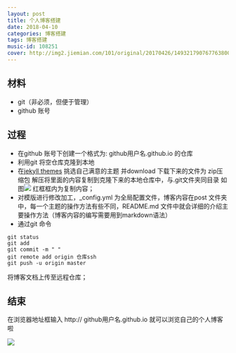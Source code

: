 ```yaml
---
layout: post
title: 个人博客搭建
date: 2018-04-10
categories: 博客搭建
tags: 博客搭建
music-id: 108251
cover: http://img2.jiemian.com/101/original/20170426/149321790767763800_a640x364.jpg
---
```


## 材料
* git（非必须，但便于管理）
* github 账号

## 过程
* 在github 账号下创建一个格式为: github用户名.github.io 的仓库
* 利用git 将空仓库克隆到本地
* 在[jekyll themes](http://jekyllthemes.org/)  挑选自己满意的主题 并download
下载下来的文件为 zip压缩包
解压将里面的内容复制到克隆下来的本地仓库中，与.git文件夹同目录
如图![](https://upload-images.jianshu.io/upload_images/8980525-e2e65ee052baf4e5.png?imageMogr2/auto-orient/strip%7CimageView2/2/w/1240)
红框框内为复制内容；
* 对模版进行修改加工，_config.yml 为全局配置文件，博客内容在post 文件夹中，每一个主题的操作方法有些不同，README.md 文件中就会详细的介绍主要操作方法（博客内容的编写需要用到markdown语法）
* 通过git 命令
```
git status 
git add
git commit -m " "
git remote add origin 仓库ssh
git push -u origin master
```
将博客文档上传至远程仓库；

## 结束
在浏览器地址框输入 http:// github用户名.github.io 就可以浏览自己的个人博客啦

![](https://upload-images.jianshu.io/upload_images/8980525-c386aa041ddf2b76.jpg?imageMogr2/auto-orient/strip%7CimageView2/2/w/1240)